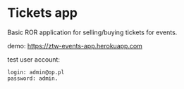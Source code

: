 # Tickets app

Basic ROR application for selling/buying tickets for events.

demo: https://ztw-events-app.herokuapp.com

test user account:
```
login: admin@op.pl
password: admin.
```